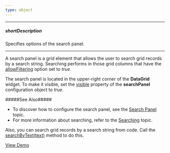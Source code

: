 ```yaml
---
type: object
---
```

---
##### shortDescription
Specifies options of the search panel.

---
A search panel is a grid element that allows the user to search grid records by a search string. Searching performs in those grid columns that have the [allowFiltering](/api-reference/10%20UI%20Widgets/dxDataGrid/1%20Configuration/columns/allowFiltering.md '/Documentation/ApiReference/UI_Widgets/dxDataGrid/Configuration/columns/#allowFiltering') option set to *true*.

The search panel is located in the upper-right corner of the **DataGrid** widget. To make it visible, set the [visible](/api-reference/10%20UI%20Widgets/dxDataGrid/1%20Configuration/searchPanel/visible.md '/Documentation/ApiReference/UI_Widgets/dxDataGrid/Configuration/searchPanel/#visible') property of the **searchPanel** configuration object to *true*.

#####See Also#####
- To discover how to configure the search panel, see the [Search Panel](/concepts/10%20UI%20Widgets/70%20Data%20Grid/001%20Visual%20Elements/080%20Search%20Panel.md '/Documentation/Guide/UI_Widgets/Data_Grid/Visual_Elements/#Search_Panel') topic.
- For more information about searching, refer to the [Searching](/concepts/10%20UI%20Widgets/70%20Data%20Grid/030%20Filtering/040%20Searching.md '/Documentation/Guide/UI_Widgets/Data_Grid/Filtering/#Searching') topic.

Also, you can search grid records by a search string from code. Call the [searchByText(text)](/api-reference/10%20UI%20Widgets/dxDataGrid/3%20Methods/searchByText(text).md '/Documentation/ApiReference/UI_Widgets/dxDataGrid/Methods/#searchByTexttext') method to do this.

<a href="http://js.devexpress.com/Demos/WidgetsGallery/#demo/datagridgridfilteringandsortingfiltering/" class="button orange small fix-width-155" style="margin-right: 20px;" target="_blank">View Demo</a>